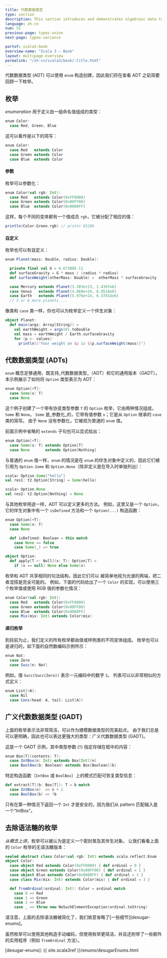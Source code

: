 ```yaml
---
title: 代数数据类型
type: section
description: This section introduces and demonstrates algebraic data types (ADTs) in Scala 3.
language: zh-cn
num: 52
previous-page: types-union
next-page: types-variance

partof: scala3-book
overview-name: "Scala 3 — Book"
layout: multipage-overview
permalink: "/zh-cn/scala3/book/:title.html"
---
```



代数数据类型 (ADT) 可以使用 `enum` 构造创建，因此我们将在查看 ADT 之前简要回顾一下枚举。

## 枚举

_enumeration_ 用于定义由一组命名值组成的类型：

```scala
enum Color:
  case Red, Green, Blue
```

这可以看作是以下的简写：

```scala
enum Color:
  case Red   extends Color
  case Green extends Color
  case Blue  extends Color
```

#### 参数

枚举可以参数化：

```scala
enum Color(val rgb: Int):
  case Red   extends Color(0xFF0000)
  case Green extends Color(0x00FF00)
  case Blue  extends Color(0x0000FF)
```

这样，每个不同的变体都有一个值成员 `rgb`，它被分配了相应的值：

```scala
println(Color.Green.rgb) // prints 65280
```

#### 自定义

枚举也可以有自定义：

```scala
enum Planet(mass: Double, radius: Double):

  private final val G = 6.67300E-11
  def surfaceGravity = G * mass / (radius * radius)
  def surfaceWeight(otherMass: Double) =  otherMass * surfaceGravity

  case Mercury extends Planet(3.303e+23, 2.4397e6)
  case Venus   extends Planet(4.869e+24, 6.0518e6)
  case Earth   extends Planet(5.976e+24, 6.37814e6)
  // 5 or 6 more planets ...
```

像类和 `case` 类一样，你也可以为枚举定义一个伴生对象：

```scala
object Planet:
  def main(args: Array[String]) =
    val earthWeight = args(0).toDouble
    val mass = earthWeight / Earth.surfaceGravity
    for (p <- values)
      println(s"Your weight on $p is ${p.surfaceWeight(mass)}")
```

## 代数数据类型 (ADTs)

`enum` 概念足够通用，既支持_代数数据类型_（ADT）和它的通用版本（GADT）。
本示例展示了如何将 `Option` 类型表示为 ADT：

```scala
enum Option[+T]:
  case Some(x: T)
  case None
```

这个例子创建了一个带有协变类型参数 `T` 的 `Option` 枚举，它由两种情况组成， `Some` 和 `None`。
`Some` 是_参数化_的，它带有值参数 `x`；它是从 `Option` 继承的 `case` 类的简写。
由于 `None` 没有参数化，它被视为普通的 `enum` 值。

前面示例中省略的 `extends` 子句也可以显式给出：

```scala
enum Option[+T]:
  case Some(x: T) extends Option[T]
  case None       extends Option[Nothing]
```

与普通的 `enum` 值一样，`enum` 的情况是在 `enum` 的伴生对象中定义的，因此它们被引用为 `Option.Some` 和 `Option.None`（除非定义是在导入时单独列出）：

```scala
scala> Option.Some("hello")
val res1: t2.Option[String] = Some(hello)

scala> Option.None
val res2: t2.Option[Nothing] = None
```

与其他枚举用途一样，ADT 可以定义更多的方法。
例如，这里又是一个 `Option`，它的伴生对象中有一个 `isDefined` 方法和一个 `Option(...)` 构造函数：

```scala
enum Option[+T]:
  case Some(x: T)
  case None

  def isDefined: Boolean = this match
    case None => false
    case Some(_) => true

object Option:
  def apply[T >: Null](x: T): Option[T] =
    if (x == null) None else Some(x)
```

枚举和 ADT 共享相同的句法结构，因此它们可以
被简单地视为光谱的两端，把二者混搭是完全可能的。
例如，下面的代码给出了一个
`Color` 的实现，可以使用三个枚举值或使用
RGB 值的参数化情况：

```scala
enum Color(val rgb: Int):
  case Red   extends Color(0xFF0000)
  case Green extends Color(0x00FF00)
  case Blue  extends Color(0x0000FF)
  case Mix(mix: Int) extends Color(mix)
```

#### 递归枚举

到目前为止，我们定义的所有枚举都由值或样例类的不同变体组成。
枚举也可以是递归的，如下面的自然数编码示例所示：

```scala
enum Nat:
  case Zero
  case Succ(n: Nat)
```

例如，值 `Succ(Succ(Zero))` 表示一元编码中的数字 `2`。
列表可以以非常相似的方式定义：

```scala
enum List[+A]:
  case Nil
  case Cons(head: A, tail: List[A])
```

## 广义代数数据类型 (GADT)

上面的枚举表示法非常简洁，可以作为建模数据类型的完美起点。
由于我们总是可以更明确，因此也可以表达更强大的类型：广义代数数据类型 (GADT)。

这是一个 GADT 示例，其中类型参数 (`T`) 指定存储在框中的内容：

```scala
enum Box[T](contents: T):
  case IntBox(n: Int) extends Box[Int](n)
  case BoolBox(b: Boolean) extends Box[Boolean](b)
```

特定构造函数（`IntBox` 或 `BoolBox`）上的模式匹配可恢复类型信息：

```scala
def extract[T](b: Box[T]): T = b match
  case IntBox(n)  => n + 1
  case BoolBox(b) => !b
```

只有在第一种情况下返回一个 `Int` 才是安全的，因为我们从 pattern 匹配输入是一个“IntBox”。

## 去除语法糖的枚举

_从概念上讲_，枚举可以被认为是定义一个密封类及其伴生对象。
让我们看看上面的 `Color` 枚举的无语法糖版本：

```scala
sealed abstract class Color(val rgb: Int) extends scala.reflect.Enum
object Color:
  case object Red extends Color(0xFF0000) { def ordinal = 0 }
  case object Green extends Color(0x00FF00) { def ordinal = 1 }
  case object Blue extends Color(0x0000FF) { def ordinal = 2 }
  case class Mix(mix: Int) extends Color(mix) { def ordinal = 3 }

  def fromOrdinal(ordinal: Int): Color = ordinal match
    case 0 => Red
    case 1 => Green
    case 2 => Blue
    case _ => throw new NoSuchElementException(ordinal.toString)
```

请注意，上面的去除语法糖被简化了，我们故意省略了[一些细节][desugar-enums]。

虽然枚举可以使用其他构造手动编码，但使用枚举更简洁，并且还附带了一些额外的实用程序（例如 `fromOrdinal` 方法）。

[desugar-enums]: {{ site.scala3ref }}/enums/desugarEnums.html
